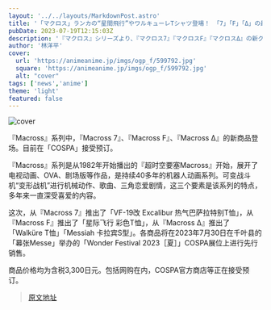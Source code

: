 ```yaml
---
layout: '../../layouts/MarkdownPost.astro'
title: '「マクロス」ランカの“星間飛行”やワルキューレTシャツ登場！ 「7」「F」「Δ」の最新グッズがワンフェスで先行販売'
pubDate: 2023-07-19T12:15:03Z
description: '『マクロス』シリーズより、『マクロス7』『マクロスF』『マクロスΔ』の新グッズが登場。現在、「コスパ」にて予約を受け付けている。'
author: '林洋平'
cover:
  url: 'https://animeanime.jp/imgs/ogp_f/599792.jpg'
  square: 'https://animeanime.jp/imgs/ogp_f/599792.jpg'
  alt: "cover"
tags: ['news','anime']
theme: 'light'
featured: false
---
```


![cover](https://animeanime.jp/imgs/ogp_f/599792.jpg)

『Macross』系列中，『Macross 7』、『Macross F』、『Macross Δ』的新商品登场。目前在「COSPA」接受预订。

『Macross』系列是从1982年开始播出的『超时空要塞Macross』开始，展开了电视动画、OVA、剧场版等作品，是持续40多年的机器人动画系列。可变战斗机“变形战机”进行机械动作、歌曲、三角恋爱剧情，这三个要素是该系列的特点，多年来一直深受喜爱的内容。

这次，从『Macross 7』推出了「VF-19改 Excalibur 热气巴萨拉特别T恤」，从『Macross F』推出了「星际飞行 彩色T恤」，从『Macross Δ』推出了「Walküre T恤」「Messiah 卡拉宾S型」。各商品将在2023年7月30日在千叶县的「幕张Messe」举办的「Wonder Festival 2023［夏］」COSPA展位上进行先行销售。

商品价格均为含税3,300日元。包括网购在内，COSPA官方商店等正在接受预订。

>[原文地址](https://animeanime.jp/article/2023/07/19/78694.html)  